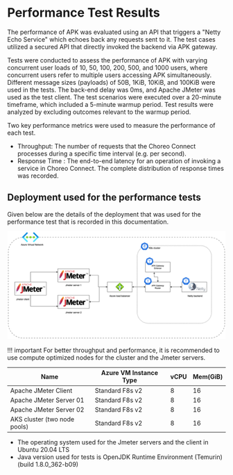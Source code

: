 # Performance Test Results

The performance of APK was evaluated using an API that triggers a "Netty Echo Service" which echoes back any requests sent to it. The test cases utilized a secured API that directly invoked the backend via APK gateway.

Tests were conducted to assess the performance of APK with varying concurrent user loads of 10, 50, 100, 200, 500, and 1000 users, where concurrent users refer to multiple users accessing APK simultaneously. Different message sizes (payloads) of 50B, 1KiB, 10KiB, and 100KiB were used in the tests. The back-end delay was 0ms, and Apache JMeter was used as the test client. The test scenarios were executed over a 20-minute timeframe, which included a 5-minute warmup period. Test results were analyzed by excluding outcomes relevant to the warmup period.

Two key performance metrics were used to measure the performance of each test.

- Throughput: The number of requests that the Choreo Connect processes during a specific time interval (e.g. per second).
- Response Time : The end-to-end latency for an operation of invoking a service in Choreo Connect. The complete distribution of response times was recorded.

## Deployment used for the performance tests

Given below are the details of the deployment that was used for the performance test that is recorded in this documentation.

[![Deployment](../../assets/img/performance-test-results/apk-perf-test.png)](../../assets/img/performance-test-results/apk-perf-test.png)

!!! important
    For better throughput and performance, it is recommended to use compute optimized nodes for the cluster and the Jmeter servers.

<table>
<thead>
  <tr>
    <th>Name</th>
    <th>Azure VM Instance Type</th>
    <th>vCPU</th>
    <th>Mem(GiB)</th>
  </tr>
</thead>
<tbody>
  <tr>
    <td>Apache JMeter Client</td>
    <td>Standard F8s v2</td>
    <td>8</td>
    <td>16</td>
  </tr>
  <tr>
    <td>Apache JMeter Server 01</td>
    <td>Standard F8s v2</td>
    <td>8</td>
    <td>16</td>
  </tr>
  <tr>
    <td>Apache JMeter Server 02</td>
    <td>Standard F8s v2</td>
    <td>8</td>
    <td>16</td>
  </tr>
  <tr>
    <td>AKS cluster (two node pools)</td>
    <td>Standard F8s v2</td>
    <td>8</td>
    <td>16</td>
  </tr>
</tbody>
</table>

- The operating system used for the Jmeter servers and the client in Ubuntu 20.04 LTS
- Java version used for tests is OpenJDK Runtime Environment (Temurin)(build 1.8.0_362-b09)
